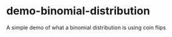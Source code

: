 demo-binomial-distribution
==========================

A simple demo of what a binomial distribution is using coin flips